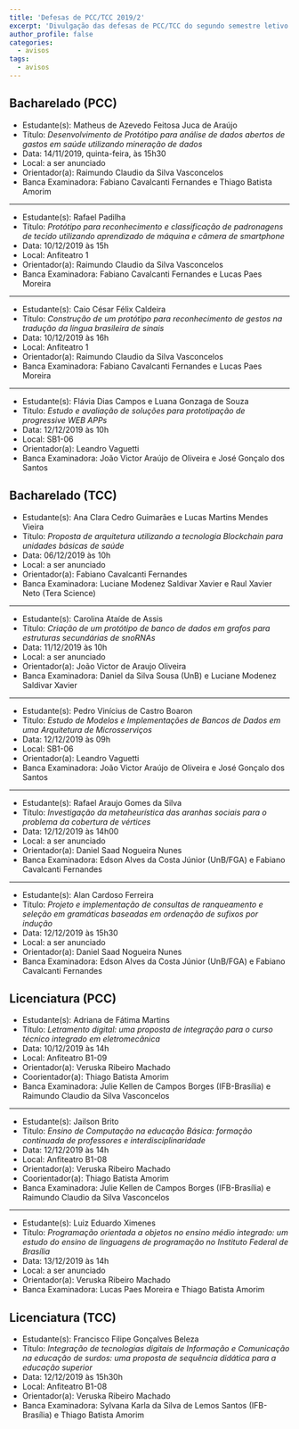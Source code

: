```yaml
---
title: 'Defesas de PCC/TCC 2019/2'
excerpt: 'Divulgação das defesas de PCC/TCC do segundo semestre letivo de 2019.'
author_profile: false
categories:
  - avisos
tags:
  - avisos
---
```



## Bacharelado (PCC)

- Estudante(s): Matheus de Azevedo Feitosa Juca de Araújo
- Título:  *Desenvolvimento de Protótipo para análise de dados abertos de gastos em saúde utilizando mineração de dados*
- Data: 14/11/2019, quinta-feira, às 15h30
- Local: a ser anunciado
- Orientador(a): Raimundo Claudio da Silva Vasconcelos 
- Banca Examinadora: Fabiano Cavalcanti Fernandes e Thiago Batista Amorim

---

- Estudante(s): Rafael Padilha
- Título:  *Protótipo para reconhecimento e classificação de padronagens de tecido utilizando aprendizado de máquina e câmera de smartphone*
- Data: 10/12/2019 às 15h
- Local: Anfiteatro 1
- Orientador(a): Raimundo Claudio da Silva Vasconcelos
- Banca Examinadora: Fabiano Cavalcanti Fernandes e Lucas Paes Moreira

---

- Estudante(s): Caio César Félix Caldeira
- Título:  *Construção de um protótipo para reconhecimento de gestos na tradução da língua brasileira de sinais*
- Data: 10/12/2019 às 16h
- Local: Anfiteatro 1
- Orientador(a): Raimundo Claudio da Silva Vasconcelos
- Banca Examinadora: Fabiano Cavalcanti Fernandes e Lucas Paes Moreira

---

- Estudante(s): Flávia Dias Campos e Luana Gonzaga de Souza
- Título:  *Estudo e avaliação de soluções para prototipação de progressive WEB APPs*
- Data: 12/12/2019 às 10h
- Local: SB1-06
- Orientador(a): Leandro Vaguetti
- Banca Examinadora: João Victor Araújo de Oliveira e José Gonçalo dos Santos


## Bacharelado (TCC)

- Estudante(s): Ana Clara Cedro Guimarães e Lucas Martins Mendes Vieira
- Título: *Proposta de arquitetura utilizando a tecnologia Blockchain para unidades básicas de saúde*
- Data: 06/12/2019 às 10h
- Local: a ser anunciado
- Orientador(a): Fabiano Cavalcanti Fernandes
- Banca Examinadora: Luciane Modenez Saldivar Xavier e Raul Xavier Neto (Tera Science)

---

- Estudante(s): Carolina Ataíde de Assis
- Título: *Criação de um protótipo de banco de dados em grafos para estruturas secundárias de snoRNAs*
- Data: 11/12/2019 às 10h
- Local: a ser anunciado
- Orientador(a): João Victor de Araujo Oliveira
- Banca Examinadora: Daniel da Silva Sousa (UnB) e Luciane Modenez Saldivar Xavier


---

- Estudante(s): Pedro Vinícius de Castro Boaron
- Título:  *Estudo de Modelos e Implementações de Bancos de Dados em uma Arquitetura de  Microsserviços*
- Data: 12/12/2019 às 09h
- Local: SB1-06
- Orientador(a): Leandro Vaguetti
- Banca Examinadora: João Victor Araújo de Oliveira e José Gonçalo dos Santos

---

- Estudante(s): Rafael Araujo Gomes da Silva
- Título:  *Investigação da metaheurística das aranhas sociais para o problema da cobertura de vértices*
- Data: 12/12/2019 às 14h00
- Local: a ser anunciado
- Orientador(a): Daniel Saad Nogueira Nunes
- Banca Examinadora: Edson Alves da Costa Júnior (UnB/FGA) e Fabiano Cavalcanti Fernandes

---

- Estudante(s): Alan Cardoso Ferreira
- Título:  *Projeto e implementação de consultas de ranqueamento e seleção em gramáticas baseadas em ordenação de sufixos por indução*
- Data: 12/12/2019 às 15h30
- Local: a ser anunciado
- Orientador(a): Daniel Saad Nogueira Nunes
- Banca Examinadora: Edson Alves da Costa Júnior (UnB/FGA) e Fabiano Cavalcanti Fernandes


## Licenciatura (PCC)

- Estudante(s): Adriana de Fátima Martins
- Título: *Letramento digital: uma proposta de integração para o curso técnico integrado em eletromecânica*
- Data: 10/12/2019 às 14h
- Local: Anfiteatro B1-09
- Orientador(a): Veruska Ribeiro Machado
- Coorientador(a): Thiago Batista Amorim
- Banca Examinadora: Julie Kellen de Campos Borges (IFB-Brasília) e Raimundo Claudio da Silva Vasconcelos

---

- Estudante(s): Jailson Brito
- Título: *Ensino de Computação na educação Básica: formação continuada de professores e interdisciplinaridade*
- Data: 12/12/2019 às 14h
- Local: Anfiteatro B1-08
- Orientador(a): Veruska Ribeiro Machado
- Coorientador(a): Thiago Batista Amorim
- Banca Examinadora: Julie Kellen de Campos Borges (IFB-Brasília) e Raimundo Claudio da Silva Vasconcelos

---

- Estudante(s): Luiz Eduardo Ximenes
- Título: *Programação orientada a objetos no ensino médio integrado: um estudo do ensino de linguagens de programação no Instituto Federal de Brasília*
- Data: 13/12/2019 às 14h
- Local: a ser anunciado
- Orientador(a): Veruska Ribeiro Machado
- Banca Examinadora: Lucas Paes Moreira e Thiago Batista Amorim

## Licenciatura (TCC)


- Estudante(s): Francisco Filipe Gonçalves Beleza
- Título: *Integração de tecnologias digitais de Informação e Comunicação na educação de surdos: uma proposta de sequência didática para a educação superior*
- Data: 12/12/2019 às 15h30h
- Local: Anfiteatro B1-08
- Orientador(a): Veruska Ribeiro Machado
- Banca Examinadora: Sylvana Karla da Silva de Lemos Santos (IFB-Brasília) e Thiago Batista Amorim
